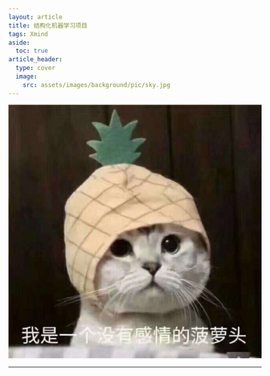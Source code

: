 ```yaml
---
layout: article
title: 结构化机器学习项目
tags: Xmind
aside:
  toc: true
article_header:
  type: cover
  image:
    src: assets/images/background/pic/sky.jpg
---
```

![结构化机器学习项目](assets/images/self_inf/boluotou.jpg)
<!--more-->
---
